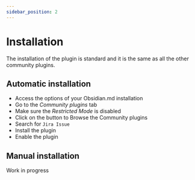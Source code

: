 ```yaml
---
sidebar_position: 2
---
```

# Installation

The installation of the plugin is standard and it is the same as all the other community plugins.

## Automatic installation

- Access the options of your Obsidian.md installation
- Go to the _Community plugins_ tab
- Make sure the _Restricted Mode_ is disabled
- Click on the button to Browse the Community plugins
- Search for `Jira Issue`
- Install the plugin
- Enable the plugin


## Manual installation

Work in progress